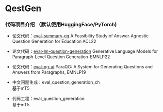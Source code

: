 # QestGen


### 代码项目介绍 （默认使用HuggingFace/PyTorch)
- 论文代码：[eval-summary-qg](https://github.com/weibifan/eval-summary-qg)
A Feasibility Study of Answer-Agnostic Question Generation for Education ACL22

- 论文代码：[eval-lm-question-generation](https://github.com/weibifan/eval-lm-question-generation)
Generative Language Models for Paragraph-Level Question Generation-EMNLP22  

- 论文代码：[eval-qg-ui](https://github.com/weibifan/eval-qg-ui)
ParaQG: A System for Generating Questions and Answers from Paragraphs, EMNLP19  

- 中文问题生成：eval_question_generation_ch  
基于mT5

- 代码工程：eval_question_generation  
基于mT5


